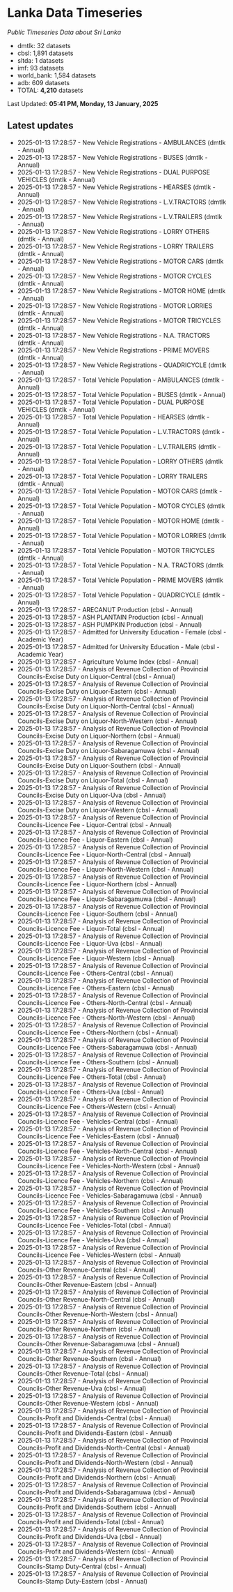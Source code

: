 # Lanka Data Timeseries
*Public Timeseries Data about Sri Lanka*

* dmtlk: 32 datasets
* cbsl: 1,891 datasets
* sltda: 1 datasets
* imf: 93 datasets
* world_bank: 1,584 datasets
* adb: 609 datasets
* TOTAL: **4,210** datasets

Last Updated: **05:41 PM, Monday, 13 January, 2025**

## Latest updates

* 2025-01-13 17:28:57 - New Vehicle Registrations - AMBULANCES (dmtlk - Annual)
* 2025-01-13 17:28:57 - New Vehicle Registrations - BUSES (dmtlk - Annual)
* 2025-01-13 17:28:57 - New Vehicle Registrations - DUAL PURPOSE VEHICLES (dmtlk - Annual)
* 2025-01-13 17:28:57 - New Vehicle Registrations - HEARSES (dmtlk - Annual)
* 2025-01-13 17:28:57 - New Vehicle Registrations - L.V.TRACTORS (dmtlk - Annual)
* 2025-01-13 17:28:57 - New Vehicle Registrations - L.V.TRAILERS (dmtlk - Annual)
* 2025-01-13 17:28:57 - New Vehicle Registrations - LORRY OTHERS (dmtlk - Annual)
* 2025-01-13 17:28:57 - New Vehicle Registrations - LORRY TRAILERS (dmtlk - Annual)
* 2025-01-13 17:28:57 - New Vehicle Registrations - MOTOR CARS (dmtlk - Annual)
* 2025-01-13 17:28:57 - New Vehicle Registrations - MOTOR CYCLES (dmtlk - Annual)
* 2025-01-13 17:28:57 - New Vehicle Registrations - MOTOR HOME (dmtlk - Annual)
* 2025-01-13 17:28:57 - New Vehicle Registrations - MOTOR LORRIES (dmtlk - Annual)
* 2025-01-13 17:28:57 - New Vehicle Registrations - MOTOR TRICYCLES (dmtlk - Annual)
* 2025-01-13 17:28:57 - New Vehicle Registrations - N.A. TRACTORS (dmtlk - Annual)
* 2025-01-13 17:28:57 - New Vehicle Registrations - PRIME MOVERS (dmtlk - Annual)
* 2025-01-13 17:28:57 - New Vehicle Registrations - QUADRICYCLE (dmtlk - Annual)
* 2025-01-13 17:28:57 - Total Vehicle Population - AMBULANCES (dmtlk - Annual)
* 2025-01-13 17:28:57 - Total Vehicle Population - BUSES (dmtlk - Annual)
* 2025-01-13 17:28:57 - Total Vehicle Population - DUAL PURPOSE VEHICLES (dmtlk - Annual)
* 2025-01-13 17:28:57 - Total Vehicle Population - HEARSES (dmtlk - Annual)
* 2025-01-13 17:28:57 - Total Vehicle Population - L.V.TRACTORS (dmtlk - Annual)
* 2025-01-13 17:28:57 - Total Vehicle Population - L.V.TRAILERS (dmtlk - Annual)
* 2025-01-13 17:28:57 - Total Vehicle Population - LORRY OTHERS (dmtlk - Annual)
* 2025-01-13 17:28:57 - Total Vehicle Population - LORRY TRAILERS (dmtlk - Annual)
* 2025-01-13 17:28:57 - Total Vehicle Population - MOTOR CARS (dmtlk - Annual)
* 2025-01-13 17:28:57 - Total Vehicle Population - MOTOR CYCLES (dmtlk - Annual)
* 2025-01-13 17:28:57 - Total Vehicle Population - MOTOR HOME (dmtlk - Annual)
* 2025-01-13 17:28:57 - Total Vehicle Population - MOTOR LORRIES (dmtlk - Annual)
* 2025-01-13 17:28:57 - Total Vehicle Population - MOTOR TRICYCLES (dmtlk - Annual)
* 2025-01-13 17:28:57 - Total Vehicle Population - N.A. TRACTORS (dmtlk - Annual)
* 2025-01-13 17:28:57 - Total Vehicle Population - PRIME MOVERS (dmtlk - Annual)
* 2025-01-13 17:28:57 - Total Vehicle Population - QUADRICYCLE (dmtlk - Annual)
* 2025-01-13 17:28:57 - ARECANUT Production (cbsl - Annual)
* 2025-01-13 17:28:57 - ASH PLANTAIN Production (cbsl - Annual)
* 2025-01-13 17:28:57 - ASH PUMPKIN Production (cbsl - Annual)
* 2025-01-13 17:28:57 - Admitted for University Education - Female (cbsl - Academic Year)
* 2025-01-13 17:28:57 - Admitted for University Education - Male (cbsl - Academic Year)
* 2025-01-13 17:28:57 - Agriculture Volume Index (cbsl - Annual)
* 2025-01-13 17:28:57 - Analysis of Revenue Collection of Provincial Councils-Excise Duty on Liquor-Central (cbsl - Annual)
* 2025-01-13 17:28:57 - Analysis of Revenue Collection of Provincial Councils-Excise Duty on Liquor-Eastern (cbsl - Annual)
* 2025-01-13 17:28:57 - Analysis of Revenue Collection of Provincial Councils-Excise Duty on Liquor-North-Central (cbsl - Annual)
* 2025-01-13 17:28:57 - Analysis of Revenue Collection of Provincial Councils-Excise Duty on Liquor-North-Western (cbsl - Annual)
* 2025-01-13 17:28:57 - Analysis of Revenue Collection of Provincial Councils-Excise Duty on Liquor-Northern (cbsl - Annual)
* 2025-01-13 17:28:57 - Analysis of Revenue Collection of Provincial Councils-Excise Duty on Liquor-Sabaragamuwa (cbsl - Annual)
* 2025-01-13 17:28:57 - Analysis of Revenue Collection of Provincial Councils-Excise Duty on Liquor-Southern (cbsl - Annual)
* 2025-01-13 17:28:57 - Analysis of Revenue Collection of Provincial Councils-Excise Duty on Liquor-Total (cbsl - Annual)
* 2025-01-13 17:28:57 - Analysis of Revenue Collection of Provincial Councils-Excise Duty on Liquor-Uva (cbsl - Annual)
* 2025-01-13 17:28:57 - Analysis of Revenue Collection of Provincial Councils-Excise Duty on Liquor-Western (cbsl - Annual)
* 2025-01-13 17:28:57 - Analysis of Revenue Collection of Provincial Councils-Licence Fee - Liquor-Central (cbsl - Annual)
* 2025-01-13 17:28:57 - Analysis of Revenue Collection of Provincial Councils-Licence Fee - Liquor-Eastern (cbsl - Annual)
* 2025-01-13 17:28:57 - Analysis of Revenue Collection of Provincial Councils-Licence Fee - Liquor-North-Central (cbsl - Annual)
* 2025-01-13 17:28:57 - Analysis of Revenue Collection of Provincial Councils-Licence Fee - Liquor-North-Western (cbsl - Annual)
* 2025-01-13 17:28:57 - Analysis of Revenue Collection of Provincial Councils-Licence Fee - Liquor-Northern (cbsl - Annual)
* 2025-01-13 17:28:57 - Analysis of Revenue Collection of Provincial Councils-Licence Fee - Liquor-Sabaragamuwa (cbsl - Annual)
* 2025-01-13 17:28:57 - Analysis of Revenue Collection of Provincial Councils-Licence Fee - Liquor-Southern (cbsl - Annual)
* 2025-01-13 17:28:57 - Analysis of Revenue Collection of Provincial Councils-Licence Fee - Liquor-Total (cbsl - Annual)
* 2025-01-13 17:28:57 - Analysis of Revenue Collection of Provincial Councils-Licence Fee - Liquor-Uva (cbsl - Annual)
* 2025-01-13 17:28:57 - Analysis of Revenue Collection of Provincial Councils-Licence Fee - Liquor-Western (cbsl - Annual)
* 2025-01-13 17:28:57 - Analysis of Revenue Collection of Provincial Councils-Licence Fee - Others-Central (cbsl - Annual)
* 2025-01-13 17:28:57 - Analysis of Revenue Collection of Provincial Councils-Licence Fee - Others-Eastern (cbsl - Annual)
* 2025-01-13 17:28:57 - Analysis of Revenue Collection of Provincial Councils-Licence Fee - Others-North-Central (cbsl - Annual)
* 2025-01-13 17:28:57 - Analysis of Revenue Collection of Provincial Councils-Licence Fee - Others-North-Western (cbsl - Annual)
* 2025-01-13 17:28:57 - Analysis of Revenue Collection of Provincial Councils-Licence Fee - Others-Northern (cbsl - Annual)
* 2025-01-13 17:28:57 - Analysis of Revenue Collection of Provincial Councils-Licence Fee - Others-Sabaragamuwa (cbsl - Annual)
* 2025-01-13 17:28:57 - Analysis of Revenue Collection of Provincial Councils-Licence Fee - Others-Southern (cbsl - Annual)
* 2025-01-13 17:28:57 - Analysis of Revenue Collection of Provincial Councils-Licence Fee - Others-Total (cbsl - Annual)
* 2025-01-13 17:28:57 - Analysis of Revenue Collection of Provincial Councils-Licence Fee - Others-Uva (cbsl - Annual)
* 2025-01-13 17:28:57 - Analysis of Revenue Collection of Provincial Councils-Licence Fee - Others-Western (cbsl - Annual)
* 2025-01-13 17:28:57 - Analysis of Revenue Collection of Provincial Councils-Licence Fee - Vehicles-Central (cbsl - Annual)
* 2025-01-13 17:28:57 - Analysis of Revenue Collection of Provincial Councils-Licence Fee - Vehicles-Eastern (cbsl - Annual)
* 2025-01-13 17:28:57 - Analysis of Revenue Collection of Provincial Councils-Licence Fee - Vehicles-North-Central (cbsl - Annual)
* 2025-01-13 17:28:57 - Analysis of Revenue Collection of Provincial Councils-Licence Fee - Vehicles-North-Western (cbsl - Annual)
* 2025-01-13 17:28:57 - Analysis of Revenue Collection of Provincial Councils-Licence Fee - Vehicles-Northern (cbsl - Annual)
* 2025-01-13 17:28:57 - Analysis of Revenue Collection of Provincial Councils-Licence Fee - Vehicles-Sabaragamuwa (cbsl - Annual)
* 2025-01-13 17:28:57 - Analysis of Revenue Collection of Provincial Councils-Licence Fee - Vehicles-Southern (cbsl - Annual)
* 2025-01-13 17:28:57 - Analysis of Revenue Collection of Provincial Councils-Licence Fee - Vehicles-Total (cbsl - Annual)
* 2025-01-13 17:28:57 - Analysis of Revenue Collection of Provincial Councils-Licence Fee - Vehicles-Uva (cbsl - Annual)
* 2025-01-13 17:28:57 - Analysis of Revenue Collection of Provincial Councils-Licence Fee - Vehicles-Western (cbsl - Annual)
* 2025-01-13 17:28:57 - Analysis of Revenue Collection of Provincial Councils-Other Revenue-Central (cbsl - Annual)
* 2025-01-13 17:28:57 - Analysis of Revenue Collection of Provincial Councils-Other Revenue-Eastern (cbsl - Annual)
* 2025-01-13 17:28:57 - Analysis of Revenue Collection of Provincial Councils-Other Revenue-North-Central (cbsl - Annual)
* 2025-01-13 17:28:57 - Analysis of Revenue Collection of Provincial Councils-Other Revenue-North-Western (cbsl - Annual)
* 2025-01-13 17:28:57 - Analysis of Revenue Collection of Provincial Councils-Other Revenue-Northern (cbsl - Annual)
* 2025-01-13 17:28:57 - Analysis of Revenue Collection of Provincial Councils-Other Revenue-Sabaragamuwa (cbsl - Annual)
* 2025-01-13 17:28:57 - Analysis of Revenue Collection of Provincial Councils-Other Revenue-Southern (cbsl - Annual)
* 2025-01-13 17:28:57 - Analysis of Revenue Collection of Provincial Councils-Other Revenue-Total (cbsl - Annual)
* 2025-01-13 17:28:57 - Analysis of Revenue Collection of Provincial Councils-Other Revenue-Uva (cbsl - Annual)
* 2025-01-13 17:28:57 - Analysis of Revenue Collection of Provincial Councils-Other Revenue-Western (cbsl - Annual)
* 2025-01-13 17:28:57 - Analysis of Revenue Collection of Provincial Councils-Profit and Dividends-Central (cbsl - Annual)
* 2025-01-13 17:28:57 - Analysis of Revenue Collection of Provincial Councils-Profit and Dividends-Eastern (cbsl - Annual)
* 2025-01-13 17:28:57 - Analysis of Revenue Collection of Provincial Councils-Profit and Dividends-North-Central (cbsl - Annual)
* 2025-01-13 17:28:57 - Analysis of Revenue Collection of Provincial Councils-Profit and Dividends-North-Western (cbsl - Annual)
* 2025-01-13 17:28:57 - Analysis of Revenue Collection of Provincial Councils-Profit and Dividends-Northern (cbsl - Annual)
* 2025-01-13 17:28:57 - Analysis of Revenue Collection of Provincial Councils-Profit and Dividends-Sabaragamuwa (cbsl - Annual)
* 2025-01-13 17:28:57 - Analysis of Revenue Collection of Provincial Councils-Profit and Dividends-Southern (cbsl - Annual)
* 2025-01-13 17:28:57 - Analysis of Revenue Collection of Provincial Councils-Profit and Dividends-Total (cbsl - Annual)
* 2025-01-13 17:28:57 - Analysis of Revenue Collection of Provincial Councils-Profit and Dividends-Uva (cbsl - Annual)
* 2025-01-13 17:28:57 - Analysis of Revenue Collection of Provincial Councils-Profit and Dividends-Western (cbsl - Annual)
* 2025-01-13 17:28:57 - Analysis of Revenue Collection of Provincial Councils-Stamp Duty-Central (cbsl - Annual)
* 2025-01-13 17:28:57 - Analysis of Revenue Collection of Provincial Councils-Stamp Duty-Eastern (cbsl - Annual)